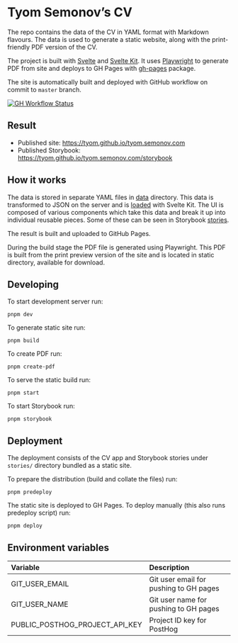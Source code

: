 # Tyom Semonov’s CV

The repo contains the data of the CV in YAML format with Markdown flavours. The
data is used to generate a static website, along with the print-friendly PDF
version of the CV.

The project is built with [Svelte](https://svelte.dev) and [Svelte Kit](https://kit.svelte.dev/).
It uses [Playwright](https://playwright.dev/) to generate PDF from site and deploys to
GH Pages with [gh-pages](https://github.com/tschaub/gh-pages) package.

The site is automatically built and deployed with GitHub workflow on commit to `master` branch.

[![GH Workflow Status](https://github.com/tyom/tyom.semonov.com/workflows/Deployer/badge.svg)](https://github.com/tyom/tyom.semonov.com/actions?query=workflow%3ADeployer)

## Result

- Published site: https://tyom.github.io/tyom.semonov.com
- Published Storybook: https://tyom.github.io/tyom.semonov.com/storybook

## How it works

The data is stored in separate YAML files in [data](/data) directory. This data is transformed to JSON on the server
and is [loaded](https://kit.svelte.dev/docs#loading) with Svelte Kit. The UI is composed of various components which take
this data and break it up into individual reusable pieces. Some of these can be seen in Storybook [stories](/stories).

The result is built and uploaded to GitHub Pages.

During the build stage the PDF file is generated using Playwright. This PDF is built from the print preview
version of the site and is located in static directory, available for download.

## Developing

To start development server run:

    pnpm dev

To generate static site run:

    pnpm build

To create PDF run:

    pnpm create-pdf

To serve the static build run:

    pnpm start

To start Storybook run:

    pnpm storybook

## Deployment

The deployment consists of the CV app and Storybook stories under `stories/` directory bundled as a static site.

To prepare the distribution (build and collate the files) run:

    pnpm predeploy

The static site is deployed to GH Pages. To deploy manually (this also runs predeploy script) run:

    pnpm deploy

## Environment variables

| Variable                       | Description                            |
| :----------------------------- | :------------------------------------- |
| GIT_USER_EMAIL                 | Git user email for pushing to GH pages |
| GIT_USER_NAME                  | Git user name for pushing to GH pages  |
| PUBLIC_POSTHOG_PROJECT_API_KEY | Project ID key for PostHog             |
